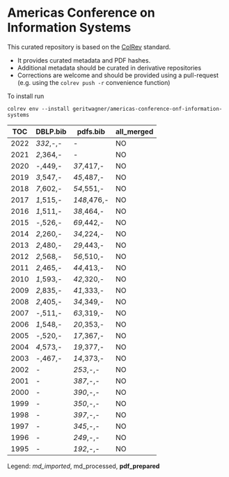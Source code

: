 # Americas Conference on Information Systems

This curated repository is based on the [ColRev](https://github.com/geritwagner/colrev_core) standard.

- It provides curated metadata and PDF hashes.
- Additional metadata should be curated in derivative repositories
- Corrections are welcome and should be provided using a pull-request (e.g. using the `colrev push -r` convenience function)

To install run

```
colrev env --install geritwagner/americas-conference-onf-information-systems 
```

<!-- TABLE_SUMMARY -->

|TOC           |DBLP.bib        |pdfs.bib        |all_merged      |
|--------------|----------------|----------------|----------------|
|2022          |       *332*,-,-|               -|              NO|
|2021          |       *2*,364,-|               -|              NO|
|2020          |         -,449,-|      *37*,417,-|              NO|
|2019          |       *3*,547,-|      *45*,487,-|              NO|
|2018          |       *7*,602,-|      *54*,551,-|              NO|
|2017          |       *1*,515,-|     *148*,476,-|              NO|
|2016          |       *1*,511,-|      *38*,464,-|              NO|
|2015          |         -,526,-|      *69*,442,-|              NO|
|2014          |       *2*,260,-|      *34*,224,-|              NO|
|2013          |       *2*,480,-|      *29*,443,-|              NO|
|2012          |       *2*,568,-|      *56*,510,-|              NO|
|2011          |       *2*,465,-|      *44*,413,-|              NO|
|2010          |       *1*,593,-|      *42*,320,-|              NO|
|2009          |       *2*,835,-|      *41*,333,-|              NO|
|2008          |       *2*,405,-|      *34*,349,-|              NO|
|2007          |         -,511,-|      *63*,319,-|              NO|
|2006          |       *1*,548,-|      *20*,353,-|              NO|
|2005          |         -,520,-|      *17*,367,-|              NO|
|2004          |       *4*,573,-|      *19*,377,-|              NO|
|2003          |         -,467,-|      *14*,373,-|              NO|
|2002          |               -|       *253*,-,-|              NO|
|2001          |               -|       *387*,-,-|              NO|
|2000          |               -|       *390*,-,-|              NO|
|1999          |               -|       *350*,-,-|              NO|
|1998          |               -|       *397*,-,-|              NO|
|1997          |               -|       *345*,-,-|              NO|
|1996          |               -|       *249*,-,-|              NO|
|1995          |               -|       *192*,-,-|              NO|

Legend: *md_imported*, md_processed, **pdf_prepared**
